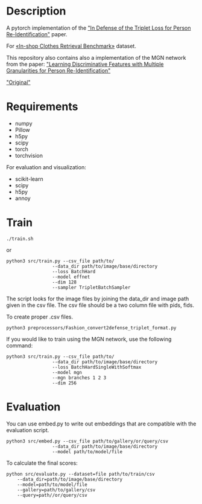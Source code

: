 # Description
A pytorch implementation of the ["In Defense of the Triplet Loss for Person Re-Identification"](https://arxiv.org/abs/1703.07737) paper.

For [«In-shop Clothes Retrieval Benchmark»](http://mmlab.ie.cuhk.edu.hk/projects/DeepFashion.html) dataset.

This repository also contains also a implementation of the MGN network from the paper: 
["Learning Discriminative Features with Multiple Granularities for Person Re-Identification"](https://arxiv.org/abs/1804.01438)

["Original"](https://github.com/kilsenp/triplet-reid-pytorch)
# Requirements

- numpy
- Pillow
- h5py
- scipy
- torch
- torchvision


For evaluation and visualization:
- scikit-learn
- scipy
- h5py
- annoy

# Train
```
./train.sh
```
or

```
python3 src/train.py --csv_file path/to/ 
                 --data_dir path/to/image/base/directory 
                 --loss BatchHard
                 --model effnet
                 --dim 128
                 --sampler TripletBatchSampler
```
The script looks for the image files by joining the data_dir and image path given in the csv file.
The csv file should be a two column file with pids, fids.

To create proper .csv files.

```
python3 preprocessors/Fashion_convert2defense_triplet_format.py
```


If you would like to train using the MGN network, use the following command:

```
python3 src/train.py --csv_file path/to/ 
                 --data_dir path/to/image/base/directory 
                 --loss BatchHardSingleWithSoftmax
                 --model mgn
                 --mgn branches 1 2 3
                 --dim 256
```


# Evaluation

You can use embed.py to write out embeddings that are compatible with the 
evaluation script.


```
python3 src/embed.py --csv_file path/to/gallery/or/query/csv
                 --data_dir path/to/image/base/directory
                 --model path/to/model/file
```                 
To calculate the final scores:

```
python src/evaluate.py --dataset=file path/to/train/csv 
	--data_dir=path/to/image/base/directory
	--model=path/to/model/file
	--gallery=path/to/gallery/csv
	--query=path//or/query/csv
```
